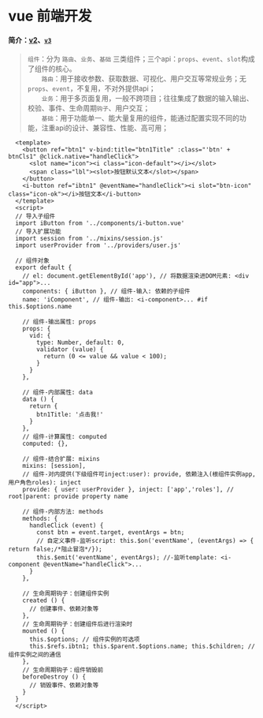 # vue 前端开发

####  简介：[v2](https://cn.vuejs.org/v2/guide/)、[`v3`](https://cn.vuejs.org/v3/guide/) <br>

> `组件`：分为 `路由`、`业务`、`基础` 三类组件；三个api：`props`、`event`、`slot`构成了组件的核心。<br>
　　`路由`：用于接收参数、获取数据、可视化、用户交互等常规业务；无`props`、`event`，不复用，不对外提供api；<br>
　　`业务`：用于多页面复用，一般不跨项目；往往集成了数据的输入输出、校验、事件、生命周期`钩子`、用户交互；<br>
　　`基础`：用于功能单一、能大量复用的组件，能通过配置实现不同的功能，注重api的设计、兼容性、性能、高可用；

~~~vue
  <template>
    <button ref="btn1" v-bind:title="btn1Title" :class="'btn' + btnCls1" @click.native="handleClick">
      <slot name="icon"><i class="icon-default"></i></slot>
      <span class="lbl"><slot>按钮默认文本</slot></span>
    </button>
    <i-button ref="ibtn1" @eventName="handleClick"><i slot="btn-icon" class="icon-ok"></i>按钮文本</i-button>
  </template>
  <script>
  // 导入子组件
  import iButton from '../components/i-button.vue'
  // 导入扩展功能
  import session from '../mixins/session.js'
  import userProvider from '../providers/user.js'
  
  // 组件对象
  export default {
    // el: document.getElementById('app'), // 将数据渲染进DOM元素: <div id="app">...
    components: { iButton }, // 组件-输入: 依赖的子组件
    name: 'iComponent', // 组件-输出: <i-component>... #if this.$options.name
    
    // 组件-输出属性: props
    props: {
      vid: {
        type: Number, default: 0,
        validator (value) {
          return (0 <= value && value < 100);
        }
      }
    },
    
    // 组件-内部属性: data
    data () {
      return {
        btn1Title: '点击我!'
      }
    },
    // 组件-计算属性: computed
    computed: {},
    
    // 组件-结合扩展: mixins
    mixins: [session],
    // 组件-对内提供(下级组件可inject:user): provide, 依赖注入(根组件实例app,用户角色roles): inject
    provide: { user: userProvider }, inject: ['app','roles'], // root|parent: provide property name
    
    // 组件-内部方法: methods
    methods: {
      handleClick (event) {
        const btn = event.target, eventArgs = btn;
        // 自定义事件-监听script: this.$on('eventName', (eventArgs) => { return false;/*阻止冒泡*/});
        this.$emit('eventName', eventArgs); //-监听template: <i-component @eventName="handleClick">...
      }
    },
    
    // 生命周期钩子：创建组件实例
    created () {
      // 创建事件、依赖对象等
    },
    // 生命周期钩子：创建组件后进行渲染时
    mounted () {
      this.$options; // 组件实例的可选项
      this.$refs.ibtn1; this.$parent.$options.name; this.$children; // 组件实例之间的通信
    },
    // 生命周期钩子：组件销毁前
    beforeDestroy () {
      // 销毁事件、依赖对象等
    }
  }
  </script>
~~~

